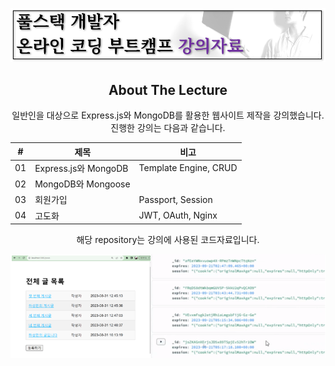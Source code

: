 
<div align="center">
  
![image](assets/image3.png)

<!-- ABOUT THE PROJECT -->
## About The Lecture

일반인을 대상으로 Express.js와 MongoDB를 활용한 웹사이트 제작을 강의했습니다. 진행한 강의는 다음과 같습니다.

|#|제목|비고|
|---|---|---|
|01| Express.js와 MongoDB |Template Engine, CRUD|
|02| MongoDB와 Mongoose ||
|03|회원가입|Passport, Session|
|04|고도화|JWT, OAuth, Nginx|

해당 repository는 강의에 사용된 코드자료입니다.

![image](assets/image4.png)


&nbsp;
